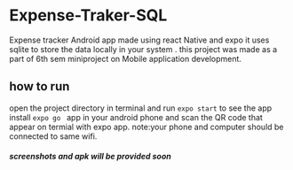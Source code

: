 # Expense-Traker-SQL
Expense tracker Android  app made using react Native and expo 
it  uses sqlite to store the data locally in your system .
this project was made as a part of 6th sem miniproject on Mobile application development.



## how to run 
open the project directory in terminal  and run `expo start`
to see the app install `expo go ` app in your android phone and scan the QR code that appear on termial with expo app.
note:your phone and computer should be connected to same wifi.

##### screenshots and apk  will be provided soon

